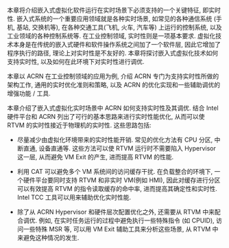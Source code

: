 
本章将介绍嵌入式虚拟化软件运行在实时场景下必须支持的一个关键特征, 即实时性. 嵌入式系统的一个重要应用领域就是各种实时场景, 如常见的各种通信系统 (手机, 基站, 交换机等)​, 在各种交通工具(飞机, 火车, 汽车等) 上运行的控制系统, 以及工业领域的各种控制系统等. 在工业控制领域, 实时性则是一项基本要求. 虚拟化技术本身是在传统的嵌入式硬件和软件操作系统之间加了一个软件层, 因此它增加了程序执行的路径, 理论上对实时性是不友好的. 本章将探讨嵌入式虚拟化技术如何支持实时性, 以及如何在此环境下对实时性进行调优.

本章以 ACRN 在工业控制领域的应用为例, 介绍 ACRN 专门为支持实时性所做的架构工作, 通用的实时优化准则和策略, 以及 ACRN 的优化实现和一些辅助调优的增强功能 / 工具.

本章介绍了嵌入式虚拟化实时场景中 ACRN 如何支持实时性及其调优. 结合 Intel 硬件平台和 ACRN 列出了可行的基本思路来进行实时性能优化, 从而可以使 RTVM 的实时性接近于物理机的实时性. 这些思路包括:

* 尽量减少由虚拟化环境带来的实时性能开销. 常见的优化方法有 CPU 分区, 中断直通, 设备直通等. 这些方法可以使 RTVM 运行时不需要陷入 Hypervisor 这一层, 从而避免 VM Exit 的产生, 进而提高 RTVM 的性能.

* 利用 CAT 可以避免多个 VM 系统间的访问缓存干扰. 在负载整合的环境下, 一个硬件平台要同时支持 RTVM 和非实时 VM(例如 HMI)​, 因此对缓存进行分区可以有效提高 RTVM 的指令读取缓存的命中率, 进而提高其确定性和实时性. Intel TCC 工具可以用来辅助优化实时性能.

* 除了从 ACRN Hypervisor 和硬件层次配置优化之外, 还需要从 RTVM 中来配合调优. 例如, 在实时任务运行的过程中避免执行一些特殊指令 (如 CPUID)​, 访问一些特殊 MSR 等, 可以用 VM Exit 辅助工具来分析这些场景, 从 RTVM 中来避免这种情况的发生.

